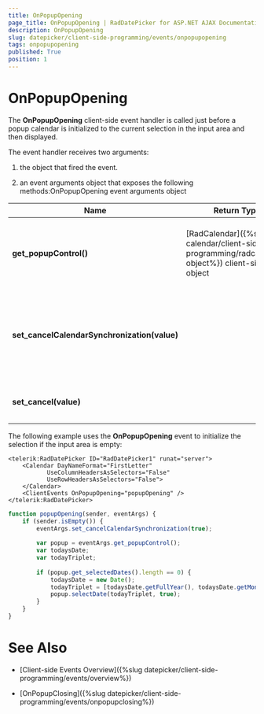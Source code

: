 ```yaml
---
title: OnPopupOpening
page_title: OnPopupOpening | RadDatePicker for ASP.NET AJAX Documentation
description: OnPopupOpening
slug: datepicker/client-side-programming/events/onpopupopening
tags: onpopupopening
published: True
position: 1
---
```


# OnPopupOpening


The **OnPopupOpening** client-side event handler is called just before a popup calendar is initialized to the current selection in the input area and then displayed.

The event handler receives two arguments:

1. the object that fired the event.

1. an event arguments object that exposes the following methods:OnPopupOpening event arguments object


| Name | Return Type | Arguments | Description |
| ------ | ------ | ------ | ------ |
| **get_popupControl()** | [RadCalendar]({%slug calendar/client-side-programming/radcalendar-object%}) client-side object ||Returns the client object for the time view or calendar that is about to be displayed.|
| **set_cancelCalendarSynchronization(value)** ||bool|Lets you prevent the popup control from synchronizing its value to the value in the input area.|
| **set_cancel(value)** ||bool|Lets you prevent the popup from appearing.|

The following example uses the **OnPopupOpening** event to initialize the selection if the input area is empty:

````ASPNET
<telerik:RadDatePicker ID="RadDatePicker1" runat="server">
    <Calendar DayNameFormat="FirstLetter"
           UseColumnHeadersAsSelectors="False"
           UseRowHeadersAsSelectors="False">
    </Calendar>
    <ClientEvents OnPopupOpening="popupOpening" />
</telerik:RadDatePicker>
````
````JavaScript
function popupOpening(sender, eventArgs) {
	if (sender.isEmpty()) {
		eventArgs.set_cancelCalendarSynchronization(true);
		
		var popup = eventArgs.get_popupControl();
		var todaysDate;
		var todayTriplet;
		
		if (popup.get_selectedDates().length == 0) {
			todaysDate = new Date();
			todayTriplet = [todaysDate.getFullYear(), todaysDate.getMonth() + 1, todaysDate.getDate()];
			popup.selectDate(todayTriplet, true);
		}
	}
}
````


# See Also

 * [Client-side Events Overview]({%slug datepicker/client-side-programming/events/overview%})

 * [OnPopupClosing]({%slug datepicker/client-side-programming/events/onpopupclosing%})


